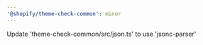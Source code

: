 ```yaml
---
'@shopify/theme-check-common': minor
---
```


Update 'theme-check-common/src/json.ts' to use 'jsonc-parser'
